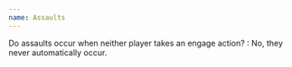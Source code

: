 ```yaml
---
name: Assaults
---
```

Do assaults occur when neither player takes an engage action?
: No, they never automatically occur.